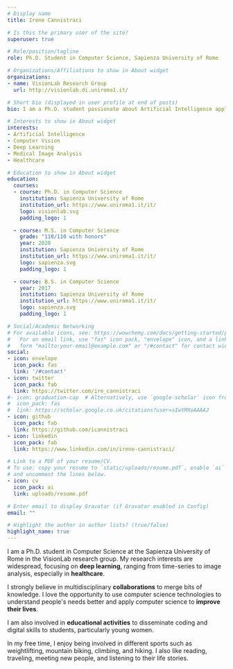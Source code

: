 ```yaml
---
# Display name
title: Irene Cannistraci

# Is this the primary user of the site?
superuser: true

# Role/position/tagline
role: Ph.D. Student in Computer Science, Sapienza University of Rome

# Organizations/Affiliations to show in About widget
organizations:
- name: VisionLab Research Group
  url: http://visionlab.di.uniroma1.it/

# Short bio (displayed in user profile at end of posts)
bio: I am a Ph.D. student passionate about Artificial Intelligence applications in Healthcare.

# Interests to show in About widget
interests:
- Artificial Intelligence
- Computer Vision
- Deep Learning
- Medical Image Analysis
- Healthcare 

# Education to show in About widget
education:
  courses:
  - course: Ph.D. in Computer Science
    institution: Sapienza University of Rome
    institution_url: https://www.uniroma1.it/it/
    logo: visionlab.svg
    padding_logo: 1

  - course: M.S. in Computer Science
    grade: "110/110 with honors"
    year: 2020
    institution: Sapienza University of Rome
    institution_url: https://www.uniroma1.it/it/
    logo: sapienza.svg
    padding_logo: 1

  - course: B.S. in Computer Science
    year: 2017
    institution: Sapienza University of Rome
    institution_url: https://www.uniroma1.it/it/
    logo: sapienza.svg
    padding_logo: 1

# Social/Academic Networking
# For available icons, see: https://wowchemy.com/docs/getting-started/page-builder/#icons
#   For an email link, use "fas" icon pack, "envelope" icon, and a link in the
#   form "mailto:your-email@example.com" or "/#contact" for contact widget.
social:
- icon: envelope
  icon_pack: fas
  link: '/#contact'
- icon: twitter
  icon_pack: fab
  link: https://twitter.com/ire_cannistraci
#- icon: graduation-cap  # Alternatively, use `google-scholar` icon from `ai` icon pack
#  icon_pack: fas
#  link: https://scholar.google.co.uk/citations?user=sIwtMXoAAAAJ
- icon: github
  icon_pack: fab
  link: https://github.com/icannistraci
- icon: linkedin
  icon_pack: fab
  link: https://www.linkedin.com/in/irene-cannistraci/

# Link to a PDF of your resume/CV.
# To use: copy your resume to `static/uploads/resume.pdf`, enable `ai` icons in `params.toml`, 
# and uncomment the lines below.
- icon: cv
  icon_pack: ai
  link: uploads/resume.pdf

# Enter email to display Gravatar (if Gravatar enabled in Config)
email: ""

# Highlight the author in author lists? (true/false)
highlight_name: true
---
```


I am a Ph.D. student in Computer Science at the Sapienza University of Rome in the VisionLab research group. 
My research interests are widespread, focusing on **deep learning**, ranging from time-series to image analysis, especially in **healthcare**.

I strongly believe in multidisciplinary **collaborations** to merge bits of knowledge. I love the opportunity to use computer science technologies to understand people's needs better and apply computer science to **improve their lives**.

I am also involved in **educational activities** to disseminate coding and digital skills to students, particularly young women.

In my free time, I enjoy being involved in different sports such as weightlifting, mountain biking, climbing, and hiking. I also like reading, traveling, meeting new people, and listening to their life stories.
